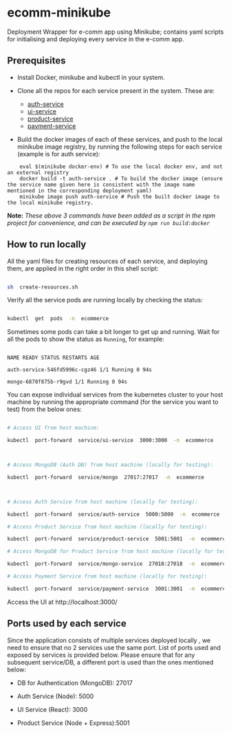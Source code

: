 # ecomm-minikube

Deployment Wrapper for e-comm app using Minikube; contains yaml scripts for initialising and deploying every service in the e-comm app.

## Prerequisites

- Install Docker, minikube and kubectl in your system.

- Clone all the repos for each service present in the system. These are:
  - [auth-service](https://github.com/Shah-Abdul/ecomm-auth-service/)
  - [ui-service](https://github.com/Shah-Abdul/ecomm-ui)
  - [product-service](https://github.com/Saransh050600/ecomm-product-service)
  - [payment-service](https://github.com/nikhilpalegar/ecom-paymentservice)
- Build the docker images of each of these services, and push to the local minikube image registry, by running the following steps for each service (example is for auth service):

```
    eval $(minikube docker-env) # To use the local docker env, and not an external registry
    docker build -t auth-service . # To build the docker image (ensure the service name given here is consistent with the image name mentioned in the corresponding deployment yaml)
    minikube image push auth-service # Push the built docker image to the local minikube registry.
```

**Note:** _These above 3 commands have been added as a script in the npm project for convenience, and can be executed by `npm run build:docker`_

## How to run locally

All the yaml files for creating resources of each service, and deploying them, are applied in the right order in this shell script:

```sh

sh  create-resources.sh

```

Verify all the service pods are running locally by checking the status:

```sh

kubectl  get  pods  -n  ecommerce

```

Sometimes some pods can take a bit longer to get up and running. Wait for all the pods to show the status as `Running`, for example:

```

NAME READY STATUS RESTARTS AGE

auth-service-546fd5996c-cgz46 1/1 Running 0 94s

mongo-6878f875b-r9gvd 1/1 Running 0 94s

```

You can expose individual services from the kubernetes cluster to your host machine by running the appropriate command (for the service you want to test) from the below ones:

```sh

# Access UI from host machine:

kubectl  port-forward  service/ui-service  3000:3000  -n  ecommerce



# Access MongoDB (Auth DB) from host machine (locally for testing):

kubectl  port-forward  service/mongo  27017:27017  -n  ecommerce



# Access Auth Service from host machine (locally for testing):

kubectl  port-forward  service/auth-service  5000:5000  -n  ecommerce

# Access Product Service from host machine (locally for testing):

kubectl  port-forward  service/product-service  5001:5001  -n  ecommerce

# Access MongoDB for Product Service from host machine (locally for testing):

kubectl  port-forward  service/mongo-service  27018:27018  -n  ecommerce

# Access Payment Service from host machine (locally for testing):

kubectl  port-forward  service/payment-service  3001:3001  -n  ecommerce

```

Access the UI at http://localhost:3000/

## Ports used by each service

Since the application consists of multiple services deployed locally , we need to ensure that no 2 services use the same port. List of ports used and exposed by services is provided below. Please ensure that for any subsequent service/DB, a different port is used than the ones mentioned below:

- DB for Authentication (MongoDB): 27017

- Auth Service (Node): 5000

- UI Service (React): 3000

- Product Service (Node + Express):5001
  
